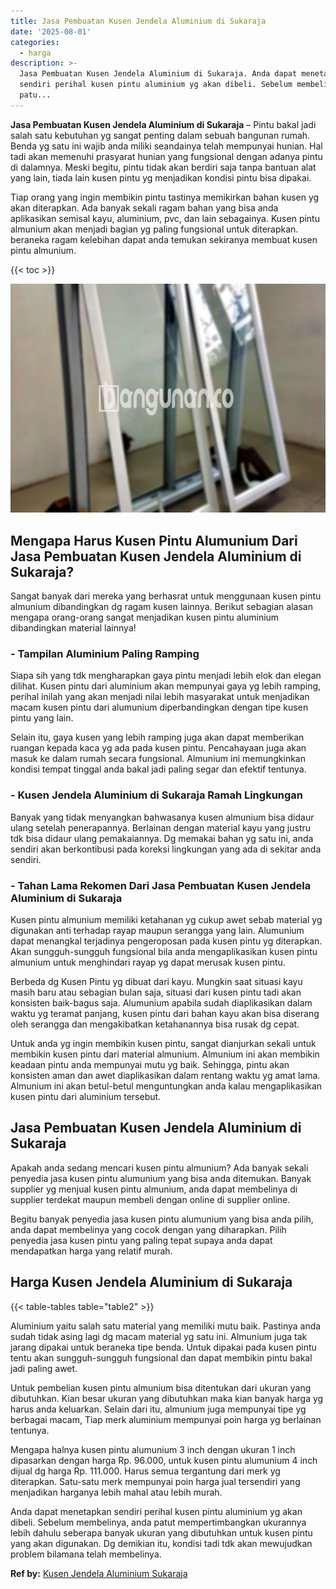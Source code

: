 ```yaml
---
title: Jasa Pembuatan Kusen Jendela Aluminium di Sukaraja
date: '2025-08-01'
categories:
  - harga
description: >-
  Jasa Pembuatan Kusen Jendela Aluminium di Sukaraja. Anda dapat menetapkan
  sendiri perihal kusen pintu aluminium yg akan dibeli. Sebelum membelinya, anda
  patu...
---
```


**Jasa Pembuatan Kusen Jendela Aluminium di Sukaraja** – Pintu bakal jadi salah satu kebutuhan yg sangat penting dalam sebuah bangunan rumah. Benda yg satu ini wajib anda miliki seandainya telah mempunyai hunian. Hal tadi akan memenuhi prasyarat hunian yang fungsional dengan adanya pintu di dalamnya. Meski begitu, pintu tidak akan berdiri saja tanpa bantuan alat yang lain, tiada lain kusen pintu yg menjadikan kondisi pintu bisa dipakai.

Tiap orang yang ingin membikin pintu tastinya memikirkan bahan kusen yg akan diterapkan. Ada banyak sekali ragam bahan yang bisa anda aplikasikan semisal kayu, aluminium, pvc, dan lain sebagainya. Kusen pintu almunium akan menjadi bagian yg paling fungsional untuk diterapkan. beraneka ragam kelebihan dapat anda temukan sekiranya membuat kusen pintu almunium.

{{< toc >}}

![Jasa Pembuatan Kusen Jendela Aluminium di Sukaraja](/images/harga-kusen-jendela-alumunium-22.png)

## Mengapa Harus Kusen Pintu Alumunium Dari Jasa Pembuatan Kusen Jendela Aluminium di Sukaraja?

Sangat banyak dari mereka yang berhasrat untuk menggunaan kusen pintu almunium dibandingkan dg ragam kusen lainnya. Berikut sebagian alasan mengapa orang-orang sangat menjadikan kusen pintu aluminium dibandingkan material lainnya!

### \- Tampilan Aluminium Paling Ramping

Siapa sih yang tdk mengharapkan gaya pintu menjadi lebih elok dan elegan dilihat. Kusen pintu dari aluminium akan mempunyai gaya yg lebih ramping, perihal inilah yang akan menjadi nilai lebih masyarakat untuk menjadikan macam kusen pintu dari alumunium diperbandingkan dengan tipe kusen pintu yang lain.

Selain itu, gaya kusen yang lebih ramping juga akan dapat memberikan ruangan kepada kaca yg ada pada kusen pintu. Pencahayaan juga akan masuk ke dalam rumah secara fungsional. Almunium ini memungkinkan kondisi tempat tinggal anda bakal jadi paling segar dan efektif tentunya.

### \- Kusen Jendela Aluminium di Sukaraja Ramah Lingkungan

Banyak yang tidak menyangkan bahwasanya kusen almunium bisa didaur ulang setelah penerapannya. Berlainan dengan material kayu yang justru tdk bisa didaur ulang pemakaiannya. Dg memakai bahan yg satu ini, anda sendiri akan berkontibusi pada koreksi lingkungan yang ada di sekitar anda sendiri.

### \- Tahan Lama Rekomen Dari Jasa Pembuatan Kusen Jendela Aluminium di Sukaraja

Kusen pintu almunium memiliki ketahanan yg cukup awet sebab material yg digunakan anti terhadap rayap maupun serangga yang lain. Alumunium dapat menangkal terjadinya pengeroposan pada kusen pintu yg diterapkan. Akan sungguh-sungguh fungsional bila anda mengaplikasikan kusen pintu almunium untuk menghindari rayap yg dapat merusak kusen pintu.

Berbeda dg Kusen Pintu yg dibuat dari kayu. Mungkin saat situasi kayu masih baru atau sebagian bulan saja, situasi dari kusen pintu tadi akan konsisten baik-bagus saja. Alumunium apabila sudah diaplikasikan dalam waktu yg teramat panjang, kusen pintu dari bahan kayu akan bisa diserang oleh serangga dan mengakibatkan ketahanannya bisa rusak dg cepat.

Untuk anda yg ingin membikin kusen pintu, sangat dianjurkan sekali untuk membikin kusen pintu dari material almunium. Almunium ini akan membikin keadaan pintu anda mempunyai mutu yg baik. Sehingga, pintu akan konsisten aman dan awet diaplikasikan dalam rentang waktu yg amat lama. Almunium ini akan betul-betul menguntungkan anda kalau mengaplikasikan kusen pintu dari aluminium tersebut.

## Jasa Pembuatan Kusen Jendela Aluminium di Sukaraja

Apakah anda sedang mencari kusen pintu almunium? Ada banyak sekali penyedia jasa kusen pintu alumunium yang bisa anda ditemukan. Banyak supplier yg menjual kusen pintu almunium, anda dapat membelinya di supplier terdekat maupun membeli dengan online di supplier online.

Begitu banyak penyedia jasa kusen pintu alumunium yang bisa anda pilih, anda dapat membelinya yang cocok dengan yang diharapkan. Pilih penyedia jasa kusen pintu yang paling tepat supaya anda dapat mendapatkan harga yang relatif murah.

## Harga Kusen Jendela Aluminium di Sukaraja

{{< table-tables table="table2" >}}

Aluminium yaitu salah satu material yang memiliki mutu baik. Pastinya anda sudah tidak asing lagi dg macam material yg satu ini. Almunium juga tak jarang dipakai untuk beraneka tipe benda. Untuk dipakai pada kusen pintu tentu akan sungguh-sungguh fungsional dan dapat membikin pintu bakal jadi paling awet.

Untuk pembelian kusen pintu almunium bisa ditentukan dari ukuran yang dibutuhkan. Kian besar ukuran yang dibutuhkan maka kian banyak harga yg harus anda keluarkan. Selain dari itu, almunium juga mempunyai tipe yg berbagai macam, Tiap merk aluminium mempunyai poin harga yg berlainan tentunya.

Mengapa halnya kusen pintu alumunium 3 inch dengan ukuran 1 inch dipasarkan dengan harga Rp. 96.000, untuk kusen pintu alumunium 4 inch dijual dg harga Rp. 111.000. Harus semua tergantung dari merk yg diterapkan. Satu-satu merk mempunyai poin harga jual tersendiri yang menjadikan harganya lebih mahal atau lebih murah.

Anda dapat menetapkan sendiri perihal kusen pintu aluminium yg akan dibeli. Sebelum membelinya, anda patut mempertimbangkan ukurannya lebih dahulu seberapa banyak ukuran yang dibutuhkan untuk kusen pintu yang akan digunakan. Dg demikian itu, kondisi tadi tdk akan mewujudkan problem bilamana telah membelinya.

**Ref by:** [Kusen Jendela Aluminium Sukaraja](https://id.wikipedia.org/wiki/Kusen)
